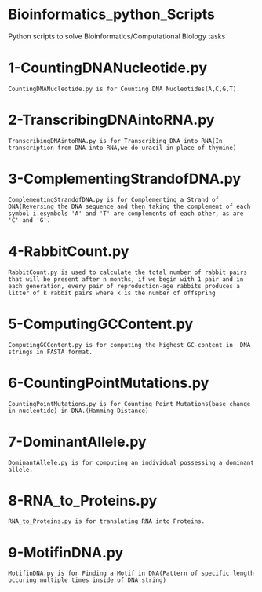 # Bioinformatics_python_Scripts
Python scripts to solve Bioinformatics/Computational Biology tasks

# 1-CountingDNANucleotide.py 
    CountingDNANucleotide.py is for Counting DNA Nucleotides(A,C,G,T).
# 2-TranscribingDNAintoRNA.py
    TranscribingDNAintoRNA.py is for Transcribing DNA into RNA(In transcription from DNA into RNA,we do uracil in place of thymine)
# 3-ComplementingStrandofDNA.py
    ComplementingStrandofDNA.py is for Complementing a Strand of DNA(Reversing the DNA sequence and then taking the complement of each symbol i.esymbols 'A' and 'T' are complements of each other, as are 'C' and 'G'.
# 4-RabbitCount.py
    RabbitCount.py is used to calculate the total number of rabbit pairs that will be present after n months, if we begin with 1 pair and in each generation, every pair of reproduction-age rabbits produces a litter of k rabbit pairs where k is the number of offspring
# 5-ComputingGCContent.py 
    ComputingGCContent.py is for computing the highest GC-content in  DNA strings in FASTA format.
# 6-CountingPointMutations.py
    CountingPointMutations.py is for Counting Point Mutations(base change in nucleotide) in DNA.(Hamming Distance)
# 7-DominantAllele.py
    DominantAllele.py is for computing an individual possessing a dominant allele.
# 8-RNA_to_Proteins.py
    RNA_to_Proteins.py is for translating RNA into Proteins.
# 9-MotifinDNA.py
    MotifinDNA.py is for Finding a Motif in DNA(Pattern of specific length occuring multiple times inside of DNA string)
